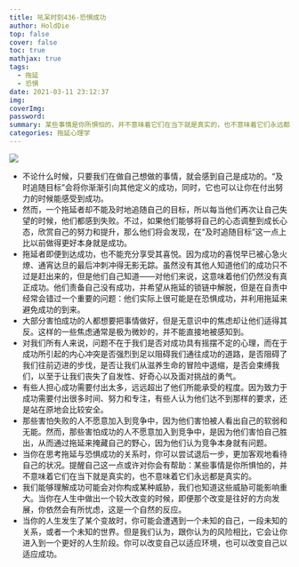 ```yaml
---
title: 吼呆时刻436-恐惧成功
author: HoldDie
top: false
cover: false
toc: true
mathjax: true
tags:
  - 拖延
  - 恐惧
date: 2021-03-11 23:12:37
img:
coverImg:
password:
summary: 某些事情是你所惧怕的，并不意味着它们在当下就是真实的，也不意味着它们永远都是真实的。
categories: 拖延心理学
---
```


![](https://cdn.jsdelivr.net/gh/asxing/img1/20210311231424.png)

- 不论什么时候，只要我们在做自己想做的事情，就会感到自己是成功的。“及时追随目标”会将你渐渐引向其他定义的成功，同时，它也可以让你在付出努力的时候能感受到成功。
- 然而，一个拖延者却不能及时地追随自己的目标，所以每当他们再次让自己失望的时候，他们都感到失败。不过，如果他们能够将自己的心态调整到成长心态，欣赏自己的努力和提升，那么他们将会发现，在“及时追随目标”这一点上比以前做得更好本身就是成功。
- 拖延者即便到达成功，也不能充分享受其喜悦。因为成功的喜悦早已被心急火燎、通宵达旦的最后冲刺冲得无影无踪。虽然没有其他人知道他们的成功只不过是赶出来的，但是他们自己知道——对他们来说，这意味着他们仍然没有真正成功。他们责备自己没有成功，并希望从拖延的锁链中解脱，但是在自责中经常会错过一个重要的问题：他们实际上很可能是在恐惧成功，并利用拖延来避免成功的到来。
- 大部分害怕成功的人都想要把事情做好，但是无意识中的焦虑却让他们适得其反。这样的一些焦虑通常是极为微妙的，并不能直接地被感知到。
- 对我们所有人来说，问题不在于我们是否对成功具有摇摆不定的心理，而在于成功所引起的内心冲突是否强烈到足以阻碍我们通往成功的道路，是否阻碍了我们往前迈进的步伐，是否让我们从滋养生命的冒险中退缩，是否会束缚我们，以至于让我们丧失了自发性、好奇心以及面对挑战的勇气。
- 有些人担心成功需要付出太多，远远超出了他们所能承受的程度。因为致力于成功需要付出很多时间、努力和专注，有些人认为他们达不到那样的要求，还是站在原地会比较安全。
- 那些害怕失败的人不愿意加入到竞争中，因为他们害怕被人看出自己的软弱和无能。然而，那些害怕成功的人不愿意加入到竞争中，是因为他们害怕自己胜出，从而通过拖延来掩藏自己的野心，因为他们认为竞争本身就有问题。
- 当你在思考拖延与恐惧成功的关系时，你可以尝试退后一步，更加客观地看待自己的状况。提醒自己这一点或许对你会有帮助：某些事情是你所惧怕的，并不意味着它们在当下就是真实的，也不意味着它们永远都是真实的。
- 我们能够理解成功可能会对你构成某种威胁，我们也知道这些威胁可能影响重大。当你在人生中做出一个较大改变的时候，即便那个改变是往好的方向发展，你依然会有所忧虑，这是一个自然的反应。
- 当你的人生发生了某个变故时，你可能会遭遇到一个未知的自己，一段未知的关系，或者一个未知的世界。但是我们认为，跟你认为的风险相比，它会让你进入到一个更好的人生阶段。你可以改变自己以适应环境，也可以改变自己以适应成功。